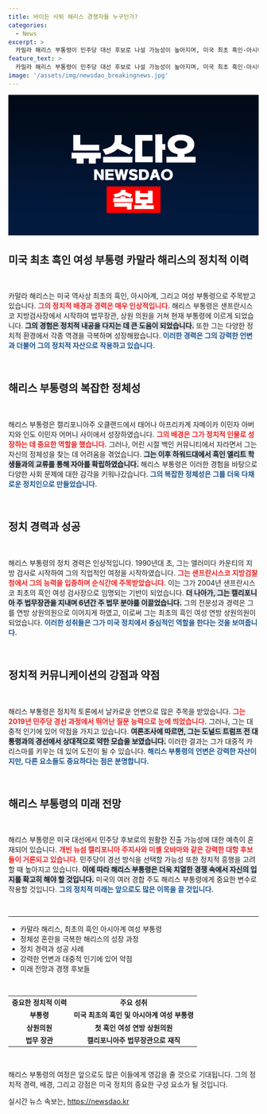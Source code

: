 ```yaml
---
title: 바이든 사퇴 해리스 경쟁자들 누구인가?
categories:
  - News
excerpt: >
  카밀라 해리스 부통령이 민주당 대선 후보로 나설 가능성이 높아지며, 미국 최초 흑인·아시아계·여성 대통령의 꿈에 도전한다. 그러나 정치적 카리스마 부족과 낮은 인기가 과제가 될 전망이다.
feature_text: >
  카밀라 해리스 부통령이 민주당 대선 후보로 나설 가능성이 높아지며, 미국 최초 흑인·아시아계·여성 대통령의 꿈에 도전한다. 그러나 정치적 카리스마 부족과 낮은 인기가 과제가 될 전망이다.
image: '/assets/img/newsdao_breakingnews.jpg'
---
```


<p><img src="/assets/img/newsdao_breakingnews.jpg" alt="koreaapp 속보" /></p>

<h2 data-ke-size="size26">미국 최초 흑인 여성 부통령 카말라 해리스의 정치적 이력</h2>

<p data-ke-size="size16">&nbsp;</p>

<p>카말라 해리스는 미국 역사상 최초의 흑인, 아시아계, 그리고 여성 부통령으로 주목받고 있습니다. <b><span style="color: #ee2323;">그의 정치적 배경과 경력은 매우 인상적입니다.</span></b> 해리스 부통령은 샌프란시스코 지방검사장에서 시작하여 법무장관, 상원 의원을 거쳐 현재 부통령에 이르게 되었습니다. <b><span style="background-color: #21538527;">그의 경험은 정치적 내공을 다지는 데 큰 도움이 되었습니다.</span></b> 또한 그는 다양한 정치적 환경에서 각종 역경을 극복하며 성장해왔습니다. <b><span style="color: #1a5490;">이러한 경력은 그의 강력한 언변과 더불어 그의 정치적 자산으로 작용하고 있습니다.</span></b></p>

<p data-ke-size="size16">&nbsp;</p>

<h2 data-ke-size="size26">해리스 부통령의 복잡한 정체성</h2>

<p data-ke-size="size16">&nbsp;</p>

<p>해리스 부통령은 캘리포니아주 오클랜드에서 태어나 아프리카계 자메이카 이민자 아버지와 인도 이민자 어머니 사이에서 성장하였습니다. <b><span style="color: #ee2323;">그의 배경은 그가 정치적 인물로 성장하는 데 중요한 역할을 했습니다.</span></b> 그러나, 어린 시절 백인 커뮤니티에서 자라면서 그는 자신의 정체성을 찾는 데 어려움을 겪었습니다. <b><span style="background-color: #21538527;">그는 이후 하워드대에서 흑인 엘리트 학생들과의 교류를 통해 자아를 확립하였습니다.</span></b> 해리스 부통령은 이러한 경험을 바탕으로 다양한 사회 문제에 대한 감각을 키워나갔습니다. <b><span style="color: #1a5490;">그의 복잡한 정체성은 그를 더욱 다채로운 정치인으로 만들었습니다.</span></b></p>

<p data-ke-size="size16">&nbsp;</p>

<h2 data-ke-size="size26">정치 경력과 성공</h2>

<p data-ke-size="size16">&nbsp;</p>

<p>해리스 부통령의 정치 경력은 인상적입니다. 1990년대 초, 그는 앨러미다 카운티의 지방 검사로 시작하여 그의 직업적인 여정을 시작하였습니다. <b><span style="color: #ee2323;">그는 샌프란시스코 지방검찰청에서 그의 능력을 입증하며 순식간에 주목받았습니다.</span></b> 이는 그가 2004년 샌프란시스코 최초의 흑인 여성 검사장으로 임명되는 기반이 되었습니다. <b><span style="background-color: #21538527;">더 나아가, 그는 캘리포니아 주 법무장관을 지내며 6년간 주 법무 분야를 이끌었습니다.</span></b> 그의 전문성과 경력은 그를 연방 상원의원으로 이어지게 하였고, 이로써 그는 최초의 흑인 여성 연방 상원의원이 되었습니다. <b><span style="color: #1a5490;">이러한 성취들은 그가 미국 정치에서 중심적인 역할을 한다는 것을 보여줍니다.</span></b></p>

<p data-ke-size="size16">&nbsp;</p>

<h2 data-ke-size="size26">정치적 커뮤니케이션의 강점과 약점</h2>

<p data-ke-size="size16">&nbsp;</p>

<p>해리스 부통령은 정치적 토론에서 날카로운 언변으로 많은 주목을 받았습니다. <b><span style="color: #ee2323;">그는 2019년 민주당 경선 과정에서 뛰어난 질문 능력으로 눈에 띄었습니다.</span></b> 그러나, 그는 대중적 인기에 있어 약점을 가지고 있습니다. <b><span style="background-color: #21538527;">여론조사에 따르면, 그는 도널드 트럼프 전 대통령과의 경선에서 상대적으로 약한 모습을 보였습니다.</span></b> 이러한 결과는 그가 대중적 카리스마를 키우는 데 있어 도전이 될 수 있습니다. <b><span style="color: #1a5490;">해리스 부통령의 언변은 강력한 자산이지만, 다른 요소들도 중요하다는 점은 분명합니다.</span></b></p>

<p data-ke-size="size16">&nbsp;</p>

<h2 data-ke-size="size26">해리스 부통령의 미래 전망</h2>

<p data-ke-size="size16">&nbsp;</p>

<p>해리스 부통령은 미국 대선에서 민주당 후보로의 원활한 진출 가능성에 대한 예측이 혼재되어 있습니다. <b><span style="color: #ee2323;">개빈 뉴섬 캘리포니아 주지사와 미셸 오바마와 같은 강력한 대항 후보들이 거론되고 있습니다.</span></b> 민주당이 경선 방식을 선택할 가능성 또한 정치적 흥행을 고려할 때 높아지고 있습니다. <b><span style="background-color: #21538527;">이에 따라 해리스 부통령은 더욱 치열한 경쟁 속에서 자신의 입지를 확고히 해야 할 것입니다.</span></b> 미국의 여러 경합 주도 해리스 부통령에게 중요한 변수로 작용할 것입니다. <b><span style="color: #1a5490;">그의 정치적 미래는 앞으로도 많은 이목을 끌 것입니다.</span></b></p>

<p data-ke-size="size16">&nbsp;</p>

<hr>

<ul>
    <li>카말라 해리스, 최초의 흑인 아시아계 여성 부통령</li>
    <li>정체성 혼란을 극복한 해리스의 성장 과정</li>
    <li>정치 경력과 성공 사례</li>
    <li>강력한 언변과 대중적 인기에 있어 약점</li>
    <li>미래 전망과 경쟁 후보들</li>
</ul>

<p data-ke-size="size16">&nbsp;</p>

<table style="width: 100%;">
    <tr>
        <td style="text-align: center; height: 17px;"><b>중요한 정치적 이력</b></td>
        <td style="text-align: center; height: 17px;"><b>주요 성취</b></td>
    </tr>
    <tr>
        <td style="text-align: center; height: 17px;"><b>부통령</b></td>
        <td style="text-align: center; height: 17px;"><b>미국 최초의 흑인 및 아시아계 여성 부통령</b></td>
    </tr>
    <tr>
        <td style="text-align: center; height: 17px;"><b>상원의원</b></td>
        <td style="text-align: center; height: 17px;"><b>첫 흑인 여성 연방 상원의원</b></td>
    </tr>
    <tr>
        <td style="text-align: center; height: 17px;"><b>법무 장관</b></td>
        <td style="text-align: center; height: 17px;"><b>캘리포니아주 법무장관으로 재직</b></td>
    </tr>
</table>

<p data-ke-size="size16">&nbsp;</p>

<p>해리스 부통령의 여정은 앞으로도 많은 이들에게 영감을 줄 것으로 기대됩니다. 그의 정치적 경력, 배경, 그리고 강점은 미국 정치의 중요한 구성 요소가 될 것입니다.</p>
실시간 뉴스 속보는, <a href="https://newsdao.kr" rel="dofollow">https://newsdao.kr</a>


